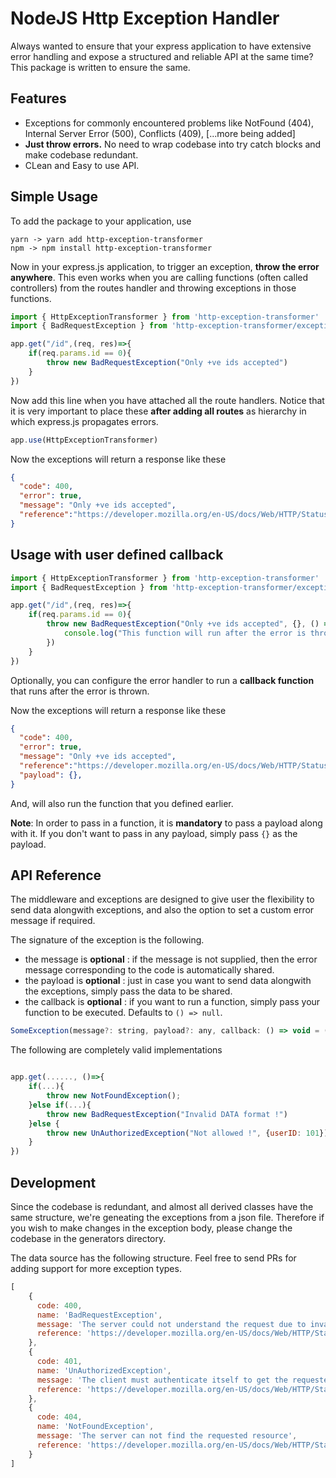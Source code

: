 # NodeJS Http Exception Handler

Always wanted to ensure that your express application to have extensive error handling and expose a structured and reliable API at the same time? This package is written to ensure the same.

## **Features**
- Exceptions for commonly encountered problems like NotFound (404), Internal Server Error (500), Conflicts (409), [...more being added]
- **Just throw errors.** No need to wrap codebase into try catch blocks and make codebase redundant.
- CLean and Easy to use API.

## Simple Usage

To add the package to your application, use
```
yarn -> yarn add http-exception-transformer
npm -> npm install http-exception-transformer
```
Now in your express.js application, to trigger an exception, **throw the error anywhere**. This even works when you are calling functions (often called controllers) from the routes handler and throwing exceptions in those functions.

```js
import { HttpExceptionTransformer } from 'http-exception-transformer'
import { BadRequestException } from 'http-exception-transformer/exceptions'

app.get("/id",(req, res)=>{
    if(req.params.id == 0){
        throw new BadRequestException("Only +ve ids accepted")
    }
})
```

Now add this line when you have attached all the route handlers. Notice that it is very important to place these **after adding all routes** as hierarchy in which express.js propagates errors. 
```js
app.use(HttpExceptionTransformer)
```

Now the exceptions will return a response like these
```json
{
  "code": 400,
  "error": true,
  "message": "Only +ve ids accepted",
  "reference":"https://developer.mozilla.org/en-US/docs/Web/HTTP/Status/400"
}
```
## Usage with user defined callback

```js
import { HttpExceptionTransformer } from 'http-exception-transformer'
import { BadRequestException } from 'http-exception-transformer/exceptions'

app.get("/id",(req, res)=>{
    if(req.params.id == 0){
        throw new BadRequestException("Only +ve ids accepted", {}, () => {
            console.log("This function will run after the error is thrown");
        })
    }
})
```
Optionally, you can configure the error handler to run a **callback function** that runs after the error is thrown. 

Now the exceptions will return a response like these
```json
{
  "code": 400,
  "error": true,
  "message": "Only +ve ids accepted",
  "reference":"https://developer.mozilla.org/en-US/docs/Web/HTTP/Status/400",
  "payload": {},
}
```
And, will also run the function that you defined earlier.

**Note**: In order to pass in a function, it is **mandatory** to pass a payload along with it. If you don't want to pass in any payload, simply pass `{}` as the payload.

## API Reference
The middleware and exceptions are designed to give user the flexibility to send data alongwith exceptions, and also the option to set a custom error message if required.

The signature of the exception is the following. 
- the message is **optional** : if the message is not supplied, then the error message corresponding to the code is automatically shared.
- the payload is **optional** : just in case you want to send data alongwith the exceptions, simply pass the data to be shared.
- the callback is **optional** : if you want to run a function, simply pass your function to be executed. Defaults to `() => null`.

```js
SomeException(message?: string, payload?: any, callback: () => void = () => null) {}
```

The following are completely valid implementations

```js

app.get(......, ()=>{
    if(...){
        throw new NotFoundException();
    }else if(...){
        throw new BadRequestException("Invalid DATA format !")
    }else {
        throw new UnAuthorizedException("Not allowed !", {userID: 101})
    }
})

```

## Development
Since the codebase is redundant, and almost all derived classes have the same structure, we're geneating the exceptions from a json file. Therefore if you wish to make changes in the exception body, please change the codebase in the generators directory. 

The data source has the following structure. Feel free to send PRs for adding support for more exception types.
```js
[
    {
      code: 400,
      name: 'BadRequestException',
      message: 'The server could not understand the request due to invalid syntax.',
      reference: 'https://developer.mozilla.org/en-US/docs/Web/HTTP/Status/400',
    },
    {
      code: 401,
      name: 'UnAuthorizedException',
      message: 'The client must authenticate itself to get the requested response.',
      reference: 'https://developer.mozilla.org/en-US/docs/Web/HTTP/Status/401',
    },
    {
      code: 404,
      name: 'NotFoundException',
      message: 'The server can not find the requested resource',
      reference: 'https://developer.mozilla.org/en-US/docs/Web/HTTP/Status/404',
    }
]
```
